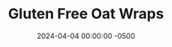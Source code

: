 ---
layout: post
title:  "Gluten Free Oat Wraps"
date:   2024-04-04 00:00:00 -0500
categories:
- Recipes
- Bread
permalink: /recipes/oat-wraps
image: /assets/Food/Bread/Oat Wrap/oat-wrap-cover.jpg
ing: oatwraps-ing
facts: oatwraps-facts
Prep: 15
Rest: 
Cook: 10
Source1: https://www.youtube.com/watch?v=nv0izmH28vA
Source2: 
tags: 
- gluten free
- oat flour
- rolled oats
- quick oats
- ground oats
- water
- bread
- wrap
- flatbread
- tortilla
- crepe
Description: These super simple oat flour wraps contain just 3 ingredients, and can be used as a healthy tortilla or crepe. They're gluten free and oil free, great for both tacos and chocolate. For savory fillings, add some garlic and onion powder. For sweet fillings, add some cinnamon and vanilla
Instructions: 
- Add ingredients in to a food processor. Allow to soak for 15-30 minutes before blending until smooth<br><br>

- Preheat your pan over medium heat. Pour batter in center the center of the pan. Rotate pan to create an even circle.<br><br>

- Allow to cook until top bubbles and looks dry (1-2 minutes). Flip and cook for an additional 1-2 minutes on the other side<br><br>
- <center><img src="/assets/Food/Bread/Oat Wrap/oat-wrap-3.jpg" alt="" class="instruction-image"></center>
---